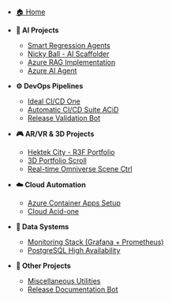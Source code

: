- [🏠 Home](/)

- **🤖 AI Projects**
  - [Smart Regression Agents](projects/smart-regression.md)
  - [Nicky Ball - AI Scaffolder ](projects/nicky-ball.md)
  - [Azure RAG Implementation](/projects/rag-system.md)
  - [Azure AI Agent](/projects/ai-agent-azure.md)

- **⚙️ DevOps Pipelines**
  - [Ideal CI/CD One](/projects/devops-pipeline.md)
  - [Automatic CI/CD Suite ACiD](/projects/acid-pro.md)
  - [Release Validation Bot](projects/release-bot.md)

- **🎮 AR/VR & 3D Projects**  
  - [Hektek City - R3F Portfolio](/projects/r3d-projects.md)
  - [3D Portfolio Scroll](projects/portfolio-scroll.md)
  - [Real-time Omniverse Scene Ctrl](projects/scene-controller.md) 

- **☁️ Cloud Automation**
  - [Azure Container Apps Setup](/projects/azure-container.md)
  - [Cloud Acid-one](/projects/cloud-automation.md)

- **💾 Data Systems**
  - [Monitoring Stack (Grafana + Prometheus)](/projects/monitoring-stack.md)
  - [PostgreSQL High Availability](/projects/ht-postgresql.md)

- **🧩 Other Projects**
  - [Miscellaneous Utilities](/projects/dev-prototypes.md)
  - [Release Documentation Bot](/projects/ht-docbot.md)
